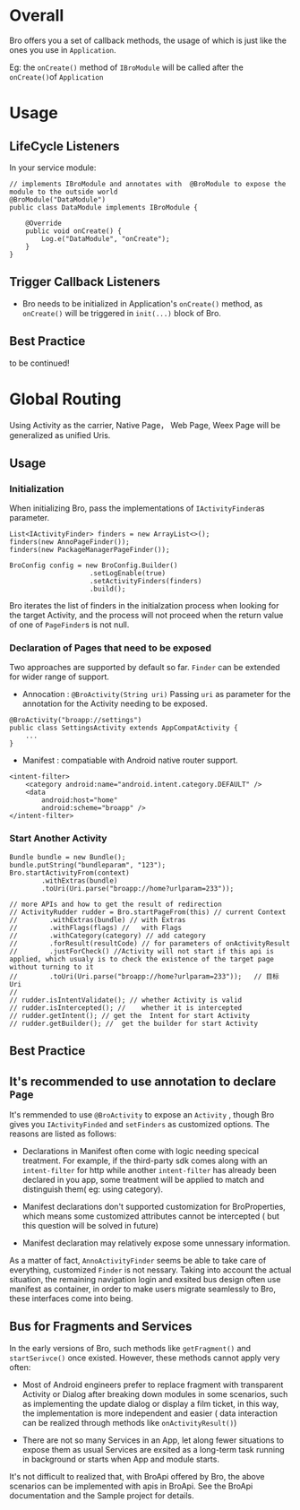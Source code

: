 # Overall
Bro offers you a set of callback methods, the usage of which is just like the ones you use in ``Application``.

Eg: the ``onCreate()`` method of ``IBroModule`` will be called after the ``onCreate()``of ``Application``


# Usage 

## LifeCycle Listeners

In your service module:

````
// implements IBroModule and annotates with  @BroModule to expose the module to the outside world
@BroModule("DataModule")
public class DataModule implements IBroModule {

    @Override
    public void onCreate() {
        Log.e("DataModule", "onCreate");
    }
}
```` 

## Trigger Callback Listeners

- Bro needs to be initialized in Application's ``onCreate()`` method, as ``onCreate()`` will be triggered in ``init(...)`` block of Bro.  

## Best Practice

to be continued!


# Global Routing

Using Activity as the carrier,  Native Page， Web Page, Weex Page will be generalized as unified Uris.

## Usage

### Initialization

When initializing Bro, pass the implementations of ``IActivityFinder``as parameter.

````
List<IActivityFinder> finders = new ArrayList<>();
finders(new AnnoPageFinder());
finders(new PackageManagerPageFinder());

BroConfig config = new BroConfig.Builder()
                    .setLogEnable(true)
                    .setActivityFinders(finders)
                    .build();

````

Bro iterates the list of finders in the initialzation process when looking for the target Activity, and the process will not proceed when the return value of  one of ``PageFinder``s is not null.

### Declaration of Pages that need to be exposed

Two approaches are supported by default so far. ``Finder`` can be extended for wider range of support.

- Annocation : ``@BroActivity(String uri)`` Passing  ``uri`` as parameter for the annotation for the Activity needing to be exposed.

````
@BroActivity("broapp://settings")
public class SettingsActivity extends AppCompatActivity {
    ...
}
````

- Manifest : compatiable with Android native router support.
````
<intent-filter>
    <category android:name="android.intent.category.DEFAULT" />
    <data
        android:host="home"
        android:scheme="broapp" />
</intent-filter>
````

### Start Another Activity

````
Bundle bundle = new Bundle();
bundle.putString("bundleparam", "123");
Bro.startActivityFrom(context)
        .withExtras(bundle)
        .toUri(Uri.parse("broapp://home?urlparam=233"));

// more APIs and how to get the result of redirection
// ActivityRudder rudder = Bro.startPageFrom(this) // current Context
//        .withExtras(bundle) // with Extras
//        .withFlags(flags) //   with Flags
//        .withCategory(category) // add category
//        .forResult(resultCode) // for parameters of onActivityResult  
//        .justForCheck() //Activity will not start if this api is applied, which usualy is to check the existence of the target page without turning to it
//        .toUri(Uri.parse("broapp://home?urlparam=233"));   // 目标 Uri
//
// rudder.isIntentValidate(); // whether Activity is valid 
// rudder.isIntercepted(); //    whether it is intercepted
// rudder.getIntent(); // get the  Intent for start Activity
// rudder.getBuilder(); //  get the builder for start Activity
````

## Best Practice

## It's recommended to use annotation to declare ``Page``

It's remmended to use ``@BroActivity`` to expose an ``Activity`` , though Bro gives you ``IActivityFinded`` and ``setFinders`` as customized options. The reasons are listed as follows:

- Declarations in Manifest often come with logic needing specical treatment. For example, if the third-party sdk comes along with an ``intent-filter`` for http while another ``intent-filter`` has already been declared in you app, some treatment will be applied to match and distinguish them( eg: using category).

- Manifest declarations don't supported customization for BroProperties, which means some customized attributes cannot be intercepted ( but this question will be solved in future)

- Manifest declaration may relatively expose some unnessary information.


As a matter of fact, ``AnnoActivityFinder`` seems be able to take care of everything, customized ``Finder`` is not nessary. Taking into account the actual situation, the remaining navigation login and exsited bus design often use manifest as container, in order to make users migrate seamlessly to Bro, these interfaces come into being.



## Bus for Fragments and Services

In the early versions of Bro, such methods like ``getFragment()`` and ``startSerivce()`` once existed. However, these methods cannot apply very often:

- Most of Android engineers prefer to replace fragment with transparent Activity or Dialog after breaking down modules in some scenarios, such as implementing the update dialog or display a film ticket, in this way, the implementation is more independent and easier ( data interaction can be realized through methods like ``onActivityResult()``)

- There are not so many Services in an App, let along fewer situations to expose them as usual Services are exsited as a long-term task running in background or starts when App and module starts.


It's not difficult to realized that, with BroApi offered by Bro, the above scenarios can be implemented with apis in BroApi. 
See the BroApi documentation and the Sample project for details.




































